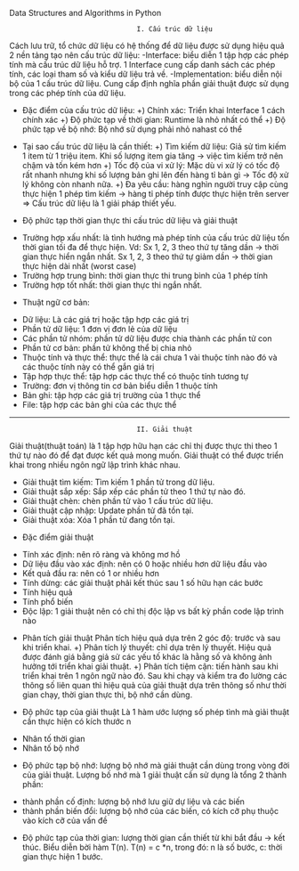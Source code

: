Data Structures and Algorithms in Python

                                    I. Cấu trúc dữ liệu
Cách lưu trữ, tổ chức dữ liệu có hệ thống để dữ liệu được sử dụng hiệu quả
2 nền tảng tạo nên cấu trúc dữ liệu:
-Interface: biểu diễn 1 tập hợp các phép tính mà cấu trúc dữ liệu hỗ trợ. 1 Interface cung cấp danh sách các phép tính, các loại tham số và kiểu dữ liệu trả về.
-Implementation: biểu diễn nội bộ của 1 cấu trúc dữ liệu. Cung cấp định nghĩa phần giải thuật được sử dụng trong các phép tính của dữ liệu. 

* Đặc điểm của cấu trúc dữ liệu:
+) Chính xác: Triển khai Interface 1 cách chính xác
+) Độ phức tạp về thời gian: Runtime là nhỏ nhất có thể
+) Độ phức tạp về bộ nhớ: Bộ nhớ sử dụng phải nhỏ nahast có thể

* Tại sao cấu trúc dữ liệu là cần thiết:
+) Tìm kiếm dữ liệu: Giả sử tìm kiếm 1 item từ 1 triệu item. Khi số lượng item gia tăng -> việc tìm kiếm trở nên chậm và tốn kém hơn
+) Tốc độ của vi xử lý: Mặc dù vi xử lý có tốc độ rất nhanh nhưng khi số lượng bản ghi lên đến hàng tỉ bản gì -> Tốc độ xử lý không còn nhanh nữa.
+) Đa yêu cầu: hàng nghìn người truy cập cùng thực hiện 1 phép tìm kiếm -> hàng tỉ phép tính được thực hiện trên server
=> Cấu trúc dữ liệu là 1 giải pháp thiết yếu.

* Độ phức tạp thời gian thực thi cấu trúc dữ liệu và giải thuật
+ Trường hợp xấu nhất: là tình hướng mà phép tính của cấu trúc dữ liệu tốn thời gian tối đa để thực hiện. Vd: Sx 1, 2, 3 theo thứ tự tăng dần -> thời gian thực hiển ngắn nhất. Sx 1, 2, 3 theo thứ tự giảm dần -> thời gian thực hiện dài nhất (worst case)
+ Trường hợp trung bình: thời gian thực thi trung bình của 1 phép tính
+ Trường hợp tốt nhất: thời gian thực thi ngắn nhất.

* Thuật ngữ cơ bản:
+ Dữ liệu: Là các giá trị hoặc tập hợp các giá trị
+ Phần tử dữ liệu: 1 đơn vị đơn lẻ của dữ liệu
+ Các phần tử nhóm: phần tử dữ liệu được chia thành các phần tử con
+ Phần tử cơ bản: phần tử không thể bị chia nhỏ
+ Thuộc tính và thực thể: thực thể là cái chưa 1 vài thuộc tính nào đó và các thuộc tính này có thể gắn giá trị
+ Tập hợp thực thể: tập hợp các thực thể có thuộc tính tương tự
+ Trường: đơn vị thông tin cơ bản biểu diễn 1 thuộc tính
+ Bản ghi: tập hợp các giá trị trường của 1 thực thể
+ File: tập hợp các bản ghi của các thực thể

-----

                                    II. Giải thuật
Giải thuật(thuật toán) là 1 tập hợp hữu hạn các chỉ thị được thực thi theo 1 thứ tự nào đó để đạt được kết quả mong muốn. Giải thuật có thể được triển khai trong nhiều ngôn ngữ lập trình khác nhau.
+ Giải thuật tìm kiếm: Tìm kiếm 1 phần tử trong dữ liệu. 
+ Giải thuật sắp xếp: Sắp xếp các phần tử theo 1 thứ tự nào đó.
+ Giải thuật chèn: chèn phần tử vào 1 cấu trúc dữ liệu.
+ Giải thuật cập nhập: Update phần tử đã tồn tại.
+ Giải thuật xóa: Xóa 1 phần tử đang tồn tại.

* Đặc điểm giải thuật
+ Tính xác định: nên rõ ràng và không mơ hồ
+ Dữ liệu đầu vào xác định: nên có 0 hoặc nhiều hơn dữ liệu đầu vào
+ Kết quả đầu ra: nên có 1 or nhiều hơn
+ Tính dừng: các giải thuật phải kết thúc sau 1 số hữu hạn các bước
+ Tính hiệu quả
+ Tính phổ biến
+ Độc lập: 1 giải thuật nên có chỉ thị độc lập vs bất kỳ phần code lập trình nào

* Phân tích giải thuật
Phân tích hiệu quả dựa trên 2 góc độ:
trước và sau khi triển khai.
+) Phân tích lý thuyết: chỉ dựa trên lý thuyết. Hiệu quả được đánh giá bằng giả sử các yếu tố khác là hằng số và không ảnh hưởng tới triển khai giải thuật.
+) Phân tích tiệm cận: tiến hành sau khi triển khai trên 1 ngôn ngữ nào đó. Sau khi chạy và kiểm tra đo lường các thông số liên quan thì hiệu quả của giải thuật dựa trên thông số như thời gian chạy, thời gian thực thi, bộ nhớ cần dùng.

* Độ phức tạp của giải thuật
Là 1 hàm ước lượng số phép tình mà giải thuật cần thực hiện có kích thước n
+ Nhân tố thời gian
+ Nhân tố bộ nhớ

* Độ phức tạp bộ nhớ: lượng bộ nhớ mà giải thuật cần dùng trong vòng đời của giải thuật. Lượng bố nhớ mà 1 giải thuật cần sử dụng là tổng 2 thành phần:
+ thành phần cố định: lượng bộ nhớ lưu giữ dự liệu và các biến
+ thành phần biến đổi: lượng bộ nhớ của các biến, có kích cỡ phụ thuộc vào kích cỡ của vấn đề

* Độ phức tạp của thời gian: lượng thời gian cần thiết từ khi bắt đầu -> kết thúc. Biểu diễn bời hàm T(n).
T(n) = c *n, trong đó: n là số bước, c: thời gian thực hiện 1 bước.